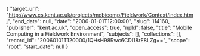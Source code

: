 {
  "target_url": "http://www.cs.kent.ac.uk/projects/mobicomp/Fieldwork/Context/index.html", 
  "end_date": null, 
  "date": "2006-01-01T12:00:00", 
  "slug": 114160, 
  "publisher": "kent.ac.uk", 
  "open_access": true, 
  "npld": false, 
  "title": "Mobile Computing in a Fieldwork Environment", 
  "subjects": [], 
  "collections": [], 
  "record_id": "20060101T120000/1QHsH98Rwc6CDI18rE8LZg==", 
  "scope": "root", 
  "start_date": null
}

